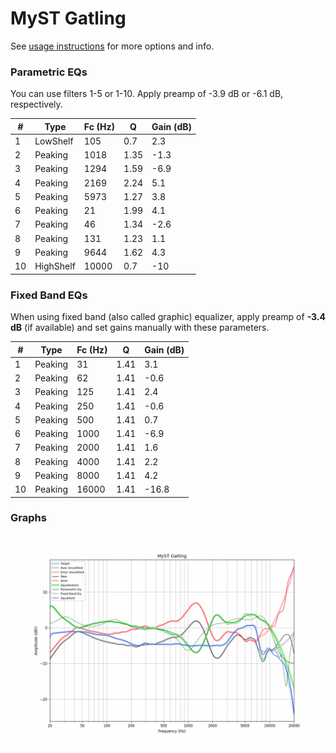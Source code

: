 # MyST Gatling
See [usage instructions](https://github.com/jaakkopasanen/AutoEq#usage) for more options and info.

### Parametric EQs
You can use filters 1-5 or 1-10. Apply preamp of -3.9 dB or -6.1 dB, respectively.

|   # | Type      |   Fc (Hz) |    Q |   Gain (dB) |
|-----|-----------|-----------|------|-------------|
|   1 | LowShelf  |       105 | 0.7  |         2.3 |
|   2 | Peaking   |      1018 | 1.35 |        -1.3 |
|   3 | Peaking   |      1294 | 1.59 |        -6.9 |
|   4 | Peaking   |      2169 | 2.24 |         5.1 |
|   5 | Peaking   |      5973 | 1.27 |         3.8 |
|   6 | Peaking   |        21 | 1.99 |         4.1 |
|   7 | Peaking   |        46 | 1.34 |        -2.6 |
|   8 | Peaking   |       131 | 1.23 |         1.1 |
|   9 | Peaking   |      9644 | 1.62 |         4.3 |
|  10 | HighShelf |     10000 | 0.7  |       -10   |

### Fixed Band EQs
When using fixed band (also called graphic) equalizer, apply preamp of **-3.4 dB** (if available) and set gains manually with these parameters.

|   # | Type    |   Fc (Hz) |    Q |   Gain (dB) |
|-----|---------|-----------|------|-------------|
|   1 | Peaking |        31 | 1.41 |         3.1 |
|   2 | Peaking |        62 | 1.41 |        -0.6 |
|   3 | Peaking |       125 | 1.41 |         2.4 |
|   4 | Peaking |       250 | 1.41 |        -0.6 |
|   5 | Peaking |       500 | 1.41 |         0.7 |
|   6 | Peaking |      1000 | 1.41 |        -6.9 |
|   7 | Peaking |      2000 | 1.41 |         1.6 |
|   8 | Peaking |      4000 | 1.41 |         2.2 |
|   9 | Peaking |      8000 | 1.41 |         4.2 |
|  10 | Peaking |     16000 | 1.41 |       -16.8 |

### Graphs
![](./MyST%20Gatling.png)
